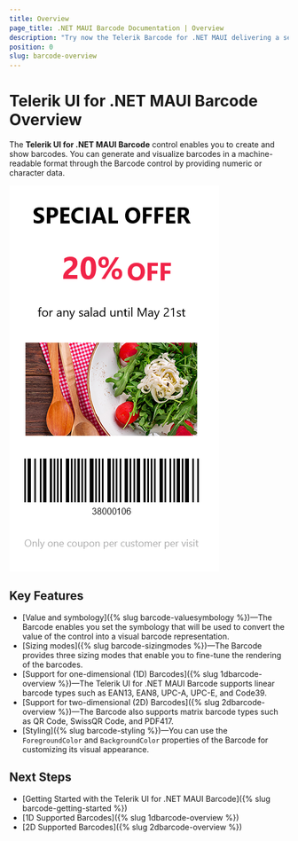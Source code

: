 ```yaml
---
title: Overview
page_title: .NET MAUI Barcode Documentation | Overview
description: "Try now the Telerik Barcode for .NET MAUI delivering a set of options for creating and showing barcodes."
position: 0
slug: barcode-overview
---
```


# Telerik UI for .NET MAUI Barcode Overview

The **Telerik UI for .NET MAUI Barcode** control enables you to create and show barcodes. You can generate and visualize barcodes in a machine-readable format through the Barcode control by providing numeric or character data.

![RadBarcode Overview](images/barcode_overview.png)

## Key Features

* [Value and symbology]({% slug barcode-valuesymbology %})&mdash;The Barcode enables you set the symbology that will be used to convert the value of the control into a visual barcode representation.
* [Sizing modes]({% slug barcode-sizingmodes %})&mdash;The Barcode provides three sizing modes that enable you to fine-tune the rendering of the barcodes.
* [Support for one-dimensional (1D) Barcodes]({% slug 1dbarcode-overview %})&mdash;The Telerik UI for .NET MAUI Barcode supports linear barcode types such as EAN13, EAN8, UPC-A, UPC-E, and Code39.
* [Support for two-dimensional (2D) Barcodes]({% slug 2dbarcode-overview %})&mdash;The Barcode also supports matrix barcode types such as QR Code, SwissQR Code, and PDF417.
* [Styling]({% slug barcode-styling %})&mdash;You can use the `ForegroundColor` and `BackgroundColor` properties of the Barcode for customizing its visual appearance.

## Next Steps

- [Getting Started with the Telerik UI for .NET MAUI Barcode]({% slug barcode-getting-started %})
- [1D Supported Barcodes]({% slug 1dbarcode-overview %})
- [2D Supported Barcodes]({% slug 2dbarcode-overview %})
